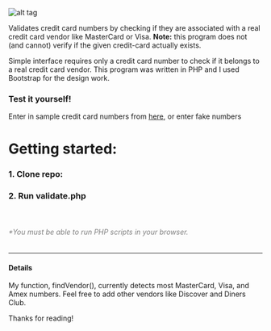 ![alt tag](https://github.com/harmankang/credit-card-validation/blob/master/demo.gif)

Validates credit card numbers by checking if they are associated with a real credit card vendor like MasterCard or Visa. <b>Note:</b> this program
does not (and cannot) verify if the given credit-card actually exists.

Simple interface requires only a credit card number to check if it belongs to a real credit card vendor. This program was written in PHP 
and I used Bootstrap for the design work. 

<h3>Test it yourself!</h3>
<p>Enter in sample credit card numbers from <a href="https://www.paypalobjects.com/en_US/vhelp/paypalmanager_help/credit_card_numbers.htm" target="_blank">here</a>, or enter fake numbers</p>

<h1>Getting started: </h1>
<h3>1. Clone repo:</h3>
<h3>2. Run <strong>validate.php</strong></h3><Br>


<h6 style="color: gray;">*You must be able to run PHP scripts in your browser.</h6>

<hr>

<h4>Details</h4>
<p>My function, findVendor(), currently detects most MasterCard, Visa, and Amex numbers. Feel free to add other vendors like Discover and Diners Club.</p>

<p> Thanks for reading!</p>
